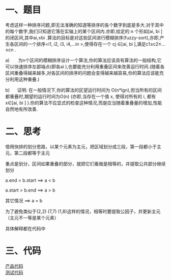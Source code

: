 # 一、题目

考虑这样一种排序问题,即无法准确的知道等排序的各个数字到底是多大.对于其中的每个数字,我们只知道它落在实轴上的某个区间内.亦即,给定的 n 个形如[ai, bi ]的闭区间,其中ai,≤bi .算法的目标是对这些区间进行模糊排序(fuzzy-sort),亦即,产生各区间的一个排序<i1, i2, i3, i4,…in >,使得存在一个 cj ∈[ai, bi ],满足c1≤c2≤…≤cn .  

a)       为n个区间的模糊排序设计一个算法,你的算法应该具有算法的一般结构,它可以快速排序左部端点(即各ai ),也要能充分利用重叠区间来改善运行时间.(随着各区间重叠得越来越多,对各区间的排序的问题会变得越来越容易,你的算法应该能充分利用这种重叠.)

b)      证明: 在一般情况下,你的算法的区望运行时间为 O(n*lgn),但当所有的区间都重叠时,期望的运行时间为O(n) (亦即,当存在一个值 x, 使得对所有的 i, 都有x∈[ai, bi ] ).你的算法不应显式的检查这种情况,而是应当随着重叠量的增加,性能自然地有所改善.


# 二、思考

借用快排的划分思路，以某个元素为主元，把区域划分成三段，第一段都小于主元，第二段都等于主元

重点是划分，区间如果重叠的部分，就把它们看做是相等的，并提取公共部分继续划分

a.end < b.start ==> a < b

a.start > b.end ==> a > b

其它情况 ==> a = b

为了避免类似于(2,2) (7,7) (1,8)这样的情况，相等时要提取公因子，并更新主元（主元不一等是某个元素）

具体解释都在代码中

# 三、代码

[产品代码](https://code.csdn.net/mishifangxiangdefeng/algoritmcollection/tree/master/src/Exercise7_6.cpp)  
[测试代码](https://code.csdn.net/mishifangxiangdefeng/algoritmcollection/tree/master/tst/cases/Exercise7_6Test.cpp)